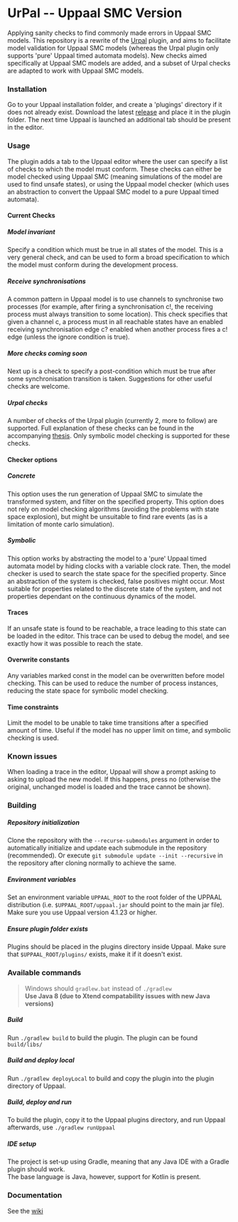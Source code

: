 # UrPal -- Uppaal SMC Version
Applying sanity checks to find commonly made errors in Uppaal SMC models. This repository is a rewrite of the [Urpal](https://github.com/utwente-fmt/UrPal) plugin, and aims to facilitate model validation for Uppaal SMC models (whereas the Urpal plugin only supports 'pure' Uppaal timed automata models). New checks aimed specifically at Uppaal SMC models are added, and a subset of Urpal checks are adapted to work with Uppaal SMC models.

### Installation

Go to your Uppaal installation folder, and create a 'plugings' directory if it does not already exist. Download the latest [release](https://github.com/Walnoot/SMC-Check/releases) and place it in the plugin folder. The next time Uppaal is launched an additional tab should be present in the editor. 

### Usage

The plugin adds a tab to the Uppaal editor where the user can specify a list of checks to which the model must conform. These checks can either be model checked using Uppaal SMC (meaning simulations of the model are used to find unsafe states), or using the Uppaal model checker (which uses an abstraction to convert the Uppaal SMC model to a pure Uppaal timed automata).

#### Current Checks

##### Model invariant

Specify a condition which must be true in all states of the model. This is a very general check, and can be used to form a broad specification to which the model must conform during the development process. 

##### Receive synchronisations

A common pattern in Uppaal model is to use channels to synchronise two processes (for example, after firing a synchronisation c!, the receiving process must always transition to some location). This check specifies that given a channel c, a process must in all reachable states have an enabled receiving synchronisation edge c? enabled when another process fires a c! edge (unless the ignore condition is true).

##### More checks coming soon

Next up is a check to specify a post-condition which must be true after some synchronisation transition is taken. Suggestions for other useful checks are welcome.

##### Urpal checks

A number of checks of the Urpal plugin (currently 2, more to follow) are supported. Full explanation of these checks can be found in the accompanying [thesis](https://fmt.ewi.utwente.nl/media/thesis_main.pdf). Only symbolic model checking is supported for these checks. 

#### Checker options

##### Concrete

This option uses the run generation of Uppaal SMC to simulate the transformed system, and filter on the specified property. This option does not rely on model checking algorithms (avoiding the problems with state space explosion), but might be unsuitable to find rare events (as is a limitation of monte carlo simulation).

##### Symbolic

This option works by abstracting the model to a 'pure' Uppaal timed automata model by hiding clocks with a variable clock rate. Then, the model checker is used to search the state space for the specified property. Since an abstraction of the system is checked, false positives might occur. Most suitable for properties related to the discrete state of the system, and not properties dependant on the continuous dynamics of the model. 

#### Traces

If an unsafe state is found to be reachable, a trace leading to this state can be loaded in the editor. This trace can be used to debug the model, and see exactly how it was possible to reach the state. 

#### Overwrite constants

Any variables marked const in the model can be overwritten before model checking. This can be used to reduce the number of process instances, reducing the state space for symbolic model checking.  

#### Time constraints

Limit the model to be unable to take time transitions after a specified amount of time. Useful if the model has no upper limit on time, and symbolic checking is used.

### Known issues

When loading a trace in the editor, Uppaal will show a prompt asking to asking to upload the new model. If this happens, press no (otherwise the original, unchanged model is loaded and the trace cannot be shown).


### Building
##### Repository initialization
Clone the repository with the ```--recurse-submodules``` argument in order to automatically initialize and update each submodule in the repository (recommended).
Or execute ```git submodule update --init --recursive``` in the repository after cloning normally to achieve the same.
##### Environment variables
Set an environment variable ```UPPAAL_ROOT``` to the root folder of the UPPAAL distribution (i.e. ```$UPPAAL_ROOT/uppaal.jar``` should point to the main jar file). Make sure you use Uppaal version 4.1.23 or higher.
##### Ensure plugin folder exists
Plugins should be placed in the plugins directory inside Uppaal. Make sure that ```$UPPAAL_ROOT/plugins/``` exists, make it if it doesn't exist.

### Available commands
> Windows should ```gradlew.bat``` instead of ```./gradlew```  
> **Use Java 8 (due to Xtend compatability issues with new Java versions)**
##### Build
Run ```./gradlew build``` to build the plugin. The plugin can be found ```build/libs/```
##### Build and deploy local
Run ```./gradlew deployLocal``` to build and copy the plugin into the plugin directory of Uppaal.
##### Build, deploy and run
To build the plugin, copy it to the Uppaal plugins directory, and run Uppaal afterwards, use ```./gradlew runUppaal```

##### IDE setup
The project is set-up using Gradle, meaning that any Java IDE with a Gradle plugin should work.  
The base language is Java, however, support for Kotlin is present.

### Documentation
See the [wiki](https://github.com/utwente-fmt/UrPal/wiki)
